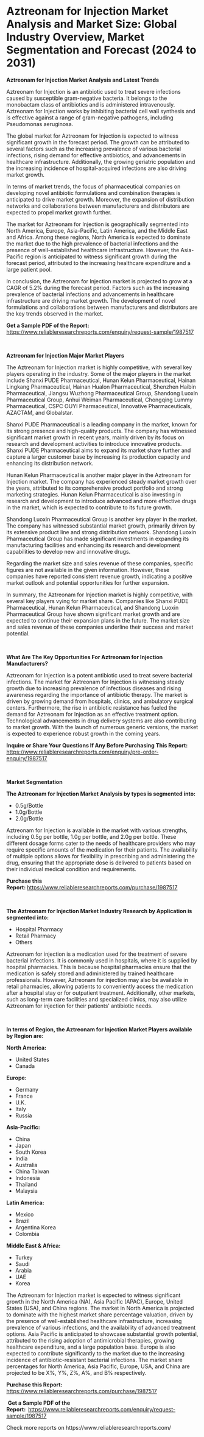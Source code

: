 <p><h1>Aztreonam for Injection Market Analysis and Market Size: Global Industry Overview, Market Segmentation and Forecast (2024 to 2031)</h1></p><p><strong>Aztreonam for Injection Market Analysis and Latest Trends</strong></p>
<p><p>Aztreonam for Injection is an antibiotic used to treat severe infections caused by susceptible gram-negative bacteria. It belongs to the monobactam class of antibiotics and is administered intravenously. Aztreonam for Injection works by inhibiting bacterial cell wall synthesis and is effective against a range of gram-negative pathogens, including Pseudomonas aeruginosa.</p><p>The global market for Aztreonam for Injection is expected to witness significant growth in the forecast period. The growth can be attributed to several factors such as the increasing prevalence of various bacterial infections, rising demand for effective antibiotics, and advancements in healthcare infrastructure. Additionally, the growing geriatric population and the increasing incidence of hospital-acquired infections are also driving market growth.</p><p>In terms of market trends, the focus of pharmaceutical companies on developing novel antibiotic formulations and combination therapies is anticipated to drive market growth. Moreover, the expansion of distribution networks and collaborations between manufacturers and distributors are expected to propel market growth further.</p><p>The market for Aztreonam for Injection is geographically segmented into North America, Europe, Asia-Pacific, Latin America, and the Middle East and Africa. Among these regions, North America is expected to dominate the market due to the high prevalence of bacterial infections and the presence of well-established healthcare infrastructure. However, the Asia-Pacific region is anticipated to witness significant growth during the forecast period, attributed to the increasing healthcare expenditure and a large patient pool.</p><p>In conclusion, the Aztreonam for Injection market is projected to grow at a CAGR of 5.2% during the forecast period. Factors such as the increasing prevalence of bacterial infections and advancements in healthcare infrastructure are driving market growth. The development of novel formulations and collaborations between manufacturers and distributors are the key trends observed in the market.</p></p>
<p><strong>Get a Sample PDF of the Report:&nbsp;</strong> <a href="https://www.reliableresearchreports.com/enquiry/request-sample/1987517">https://www.reliableresearchreports.com/enquiry/request-sample/1987517</a></p>
<p>&nbsp;</p>
<p><strong>Aztreonam for Injection Major Market Players</strong></p>
<p><p>The Aztreonam for Injection market is highly competitive, with several key players operating in the industry. Some of the major players in the market include Shanxi PUDE Pharmaceutical, Hunan Kelun Pharmaceutical, Hainan Lingkang Pharmaceutical, Hainan Hualon Pharmaceutical, Shenzhen Haibin Pharmaceutical, Jiangsu Wuzhong Pharmaceutical Group, Shandong Luoxin Pharmaceutical Group, Anhui Weiman Pharmaceutical, Chongqing Lummy Pharmaceutical, CSPC OUYI Pharmaceutical, Innovative Pharmaceuticals, AZACTAM, and Globalstar.</p><p>Shanxi PUDE Pharmaceutical is a leading company in the market, known for its strong presence and high-quality products. The company has witnessed significant market growth in recent years, mainly driven by its focus on research and development activities to introduce innovative products. Shanxi PUDE Pharmaceutical aims to expand its market share further and capture a larger customer base by increasing its production capacity and enhancing its distribution network.</p><p>Hunan Kelun Pharmaceutical is another major player in the Aztreonam for Injection market. The company has experienced steady market growth over the years, attributed to its comprehensive product portfolio and strong marketing strategies. Hunan Kelun Pharmaceutical is also investing in research and development to introduce advanced and more effective drugs in the market, which is expected to contribute to its future growth.</p><p>Shandong Luoxin Pharmaceutical Group is another key player in the market. The company has witnessed substantial market growth, primarily driven by its extensive product line and strong distribution network. Shandong Luoxin Pharmaceutical Group has made significant investments in expanding its manufacturing facilities and enhancing its research and development capabilities to develop new and innovative drugs.</p><p>Regarding the market size and sales revenue of these companies, specific figures are not available in the given information. However, these companies have reported consistent revenue growth, indicating a positive market outlook and potential opportunities for further expansion.</p><p>In summary, the Aztreonam for Injection market is highly competitive, with several key players vying for market share. Companies like Shanxi PUDE Pharmaceutical, Hunan Kelun Pharmaceutical, and Shandong Luoxin Pharmaceutical Group have shown significant market growth and are expected to continue their expansion plans in the future. The market size and sales revenue of these companies underline their success and market potential.</p></p>
<p>&nbsp;</p>
<p><strong>What Are The Key Opportunities For Aztreonam for Injection Manufacturers?</strong></p>
<p><p>Aztreonam for Injection is a potent antibiotic used to treat severe bacterial infections. The market for Aztreonam for Injection is witnessing steady growth due to increasing prevalence of infectious diseases and rising awareness regarding the importance of antibiotic therapy. The market is driven by growing demand from hospitals, clinics, and ambulatory surgical centers. Furthermore, the rise in antibiotic resistance has fueled the demand for Aztreonam for Injection as an effective treatment option. Technological advancements in drug delivery systems are also contributing to market growth. With the launch of numerous generic versions, the market is expected to experience robust growth in the coming years.</p></p>
<p><strong>Inquire or Share Your Questions If Any Before Purchasing This Report:</strong> <a href="https://www.reliableresearchreports.com/enquiry/pre-order-enquiry/1987517">https://www.reliableresearchreports.com/enquiry/pre-order-enquiry/1987517</a></p>
<p>&nbsp;</p>
<p><strong>Market Segmentation</strong></p>
<p><strong>The Aztreonam for Injection Market Analysis by types is segmented into:</strong></p>
<p><ul><li>0.5g/Bottle</li><li>1.0g/Bottle</li><li>2.0g/Bottle</li></ul></p>
<p><p>Aztreonam for Injection is available in the market with various strengths, including 0.5g per bottle, 1.0g per bottle, and 2.0g per bottle. These different dosage forms cater to the needs of healthcare providers who may require specific amounts of the medication for their patients. The availability of multiple options allows for flexibility in prescribing and administering the drug, ensuring that the appropriate dose is delivered to patients based on their individual medical condition and requirements.</p></p>
<p><strong>Purchase this Report:&nbsp;</strong><a href="https://www.reliableresearchreports.com/purchase/1987517">https://www.reliableresearchreports.com/purchase/1987517</a></p>
<p>&nbsp;</p>
<p><strong>The Aztreonam for Injection Market Industry Research by Application is segmented into:</strong></p>
<p><ul><li>Hospital Pharmacy</li><li>Retail Pharmacy</li><li>Others</li></ul></p>
<p><p>Aztreonam for injection is a medication used for the treatment of severe bacterial infections. It is commonly used in hospitals, where it is supplied by hospital pharmacies. This is because hospital pharmacies ensure that the medication is safely stored and administered by trained healthcare professionals. However, Aztreonam for injection may also be available in retail pharmacies, allowing patients to conveniently access the medication after a hospital stay or for outpatient treatment. Additionally, other markets, such as long-term care facilities and specialized clinics, may also utilize Aztreonam for injection for their patients' antibiotic needs.</p></p>
<p>&nbsp;</p>
<p><strong>In terms of Region, the Aztreonam for Injection Market Players available by Region are:</strong></p>
<p>
    <p> <strong> North America: </strong>
        <ul>
            <li>United States</li>
            <li>Canada</li>
        </ul>
        </p> 
    <p> <strong> Europe: </strong>
        <ul>
            <li>Germany</li>
            <li>France</li>
            <li>U.K.</li>
            <li>Italy</li>
            <li>Russia</li>
        </ul>
        </p> 
    <p> <strong> Asia-Pacific: </strong>
        <ul>
            <li>China</li>
            <li>Japan</li>
            <li>South Korea</li>
            <li>India</li>
            <li>Australia</li>
            <li>China Taiwan</li>
            <li>Indonesia</li>
            <li>Thailand</li>
            <li>Malaysia</li>
        </ul>
        </p> 
    <p> <strong> Latin America: </strong>
        <ul>
            <li>Mexico</li>
            <li>Brazil</li>
            <li>Argentina Korea</li>
            <li>Colombia</li>
        </ul>
        </p> 
    <p> <strong> Middle East & Africa: </strong>
        <ul>
            <li>Turkey</li>
            <li>Saudi</li>
            <li>Arabia</li>
            <li>UAE</li>
            <li>Korea</li>
        </ul>
    </p>
    </p>
<p><p>The Aztreonam for Injection market is expected to witness significant growth in the North America (NA), Asia Pacific (APAC), Europe, United States (USA), and China regions. The market in North America is projected to dominate with the highest market share percentage valuation, driven by the presence of well-established healthcare infrastructure, increasing prevalence of various infections, and the availability of advanced treatment options. Asia Pacific is anticipated to showcase substantial growth potential, attributed to the rising adoption of antimicrobial therapies, growing healthcare expenditure, and a large population base. Europe is also expected to contribute significantly to the market due to the increasing incidence of antibiotic-resistant bacterial infections. The market share percentages for North America, Asia Pacific, Europe, USA, and China are projected to be X%, Y%, Z%, A%, and B% respectively.</p></p>
<p><strong>Purchase this Report: </strong><a href="https://www.reliableresearchreports.com/purchase/1987517">https://www.reliableresearchreports.com/purchase/1987517</a></p>
<p>&nbsp;<strong>Get a Sample PDF of the Report:&nbsp;&nbsp;</strong><a href="https://www.reliableresearchreports.com/enquiry/request-sample/1987517">https://www.reliableresearchreports.com/enquiry/request-sample/1987517</a></p>
<p><strong></strong></p>
<p>Check more reports on https://www.reliableresearchreports.com/</p>